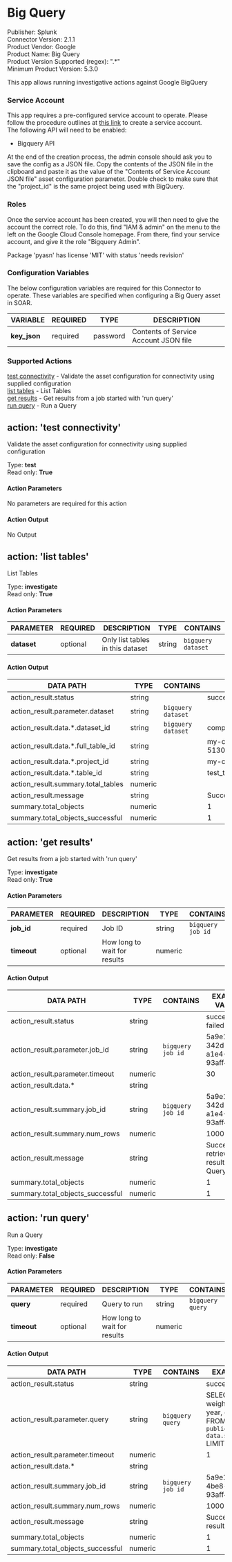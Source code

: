 [comment]: # "Auto-generated SOAR connector documentation"
# Big Query

Publisher: Splunk  
Connector Version: 2.1.1  
Product Vendor: Google  
Product Name: Big Query  
Product Version Supported (regex): ".\*"  
Minimum Product Version: 5.3.0  

This app allows running investigative actions against Google BigQuery

[comment]: # "    File: README.md"
[comment]: # "    Copyright (c) 2018-2023 Splunk Inc."
[comment]: # ""
[comment]: # "Licensed under the Apache License, Version 2.0 (the 'License');"
[comment]: # "you may not use this file except in compliance with the License."
[comment]: # "You may obtain a copy of the License at"
[comment]: # ""
[comment]: # "    http://www.apache.org/licenses/LICENSE-2.0"
[comment]: # ""
[comment]: # "Unless required by applicable law or agreed to in writing, software distributed under"
[comment]: # "the License is distributed on an 'AS IS' BASIS, WITHOUT WARRANTIES OR CONDITIONS OF ANY KIND,"
[comment]: # "either express or implied. See the License for the specific language governing permissions"
[comment]: # "and limitations under the License."
[comment]: # ""
### Service Account

This app requires a pre-configured service account to operate. Please follow the procedure outlines
at [this link](https://support.google.com/a/answer/7378726?hl=en) to create a service account.  
The following API will need to be enabled:

-   Bigquery API

At the end of the creation process, the admin console should ask you to save the config as a JSON
file. Copy the contents of the JSON file in the clipboard and paste it as the value of the "Contents
of Service Account JSON file" asset configuration parameter. Double check to make sure that the
"project_id" is the same project being used with BigQuery.

### Roles

Once the service account has been created, you will then need to give the account the correct role.
To do this, find "IAM & admin" on the menu to the left on the Google Cloud Console homepage. From
there, find your service account, and give it the role "Bigquery Admin".

Package 'pyasn' has license 'MIT' with status 'needs revision'


### Configuration Variables
The below configuration variables are required for this Connector to operate.  These variables are specified when configuring a Big Query asset in SOAR.

VARIABLE | REQUIRED | TYPE | DESCRIPTION
-------- | -------- | ---- | -----------
**key_json** |  required  | password | Contents of Service Account JSON file

### Supported Actions  
[test connectivity](#action-test-connectivity) - Validate the asset configuration for connectivity using supplied configuration  
[list tables](#action-list-tables) - List Tables  
[get results](#action-get-results) - Get results from a job started with 'run query'  
[run query](#action-run-query) - Run a Query  

## action: 'test connectivity'
Validate the asset configuration for connectivity using supplied configuration

Type: **test**  
Read only: **True**

#### Action Parameters
No parameters are required for this action

#### Action Output
No Output  

## action: 'list tables'
List Tables

Type: **investigate**  
Read only: **True**

#### Action Parameters
PARAMETER | REQUIRED | DESCRIPTION | TYPE | CONTAINS
--------- | -------- | ----------- | ---- | --------
**dataset** |  optional  | Only list tables in this dataset | string |  `bigquery dataset` 

#### Action Output
DATA PATH | TYPE | CONTAINS | EXAMPLE VALUES
--------- | ---- | -------- | --------------
action_result.status | string |  |   success  failed 
action_result.parameter.dataset | string |  `bigquery dataset`  |  
action_result.data.\*.dataset_id | string |  `bigquery dataset`  |   company_dataset 
action_result.data.\*.full_table_id | string |  |   my-company-project-513002:company_dataset.test_table_1 
action_result.data.\*.project_id | string |  |   my-company-project-513002 
action_result.data.\*.table_id | string |  |   test_table_1 
action_result.summary.total_tables | numeric |  |  
action_result.message | string |  |   Successfully listed tables 
summary.total_objects | numeric |  |   1 
summary.total_objects_successful | numeric |  |   1   

## action: 'get results'
Get results from a job started with 'run query'

Type: **investigate**  
Read only: **True**

#### Action Parameters
PARAMETER | REQUIRED | DESCRIPTION | TYPE | CONTAINS
--------- | -------- | ----------- | ---- | --------
**job_id** |  required  | Job ID | string |  `bigquery job id` 
**timeout** |  optional  | How long to wait for results | numeric | 

#### Action Output
DATA PATH | TYPE | CONTAINS | EXAMPLE VALUES
--------- | ---- | -------- | --------------
action_result.status | string |  |   success  failed 
action_result.parameter.job_id | string |  `bigquery job id`  |   5a9e1de5-342d-4be8-a1e4-93aff49174ff 
action_result.parameter.timeout | numeric |  |   30 
action_result.data.\* | string |  |  
action_result.summary.job_id | string |  `bigquery job id`  |   5a9e1de5-342d-4be8-a1e4-93aff49174ff 
action_result.summary.num_rows | numeric |  |   1000 
action_result.message | string |  |   Successfully retrieved results from Query 
summary.total_objects | numeric |  |   1 
summary.total_objects_successful | numeric |  |   1   

## action: 'run query'
Run a Query

Type: **investigate**  
Read only: **False**

#### Action Parameters
PARAMETER | REQUIRED | DESCRIPTION | TYPE | CONTAINS
--------- | -------- | ----------- | ---- | --------
**query** |  required  | Query to run | string |  `bigquery query` 
**timeout** |  optional  | How long to wait for results | numeric | 

#### Action Output
DATA PATH | TYPE | CONTAINS | EXAMPLE VALUES
--------- | ---- | -------- | --------------
action_result.status | string |  |   success  failed 
action_result.parameter.query | string |  `bigquery query`  |   SELECT  weight_pounds, state, year, gestation_weeks FROM  `bigquery-public-data.samples.natality` LIMIT 1000; 
action_result.parameter.timeout | numeric |  |   1 
action_result.data.\* | string |  |  
action_result.summary.job_id | string |  `bigquery job id`  |   5a9e1de5-342d-4be8-a1e4-93aff49174ff 
action_result.summary.num_rows | numeric |  |   1000 
action_result.message | string |  |   Successfully retrieved results from Query 
summary.total_objects | numeric |  |   1 
summary.total_objects_successful | numeric |  |   1 